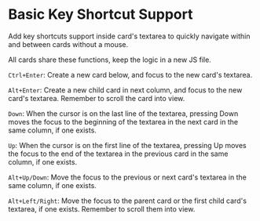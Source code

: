 # Basic Key Shortcut Support

Add key shortcuts support inside card's textarea to quickly navigate within and between cards without a mouse.

All cards share these functions, keep the logic in a new JS file.

`Ctrl+Enter`: Create a new card below, and focus to the new card's textarea.

`Alt+Enter`: Create a new child card in next column, and focus to the new card's textarea. Remember to scroll the card into view.

`Down`: When the cursor is on the last line of the textarea, pressing Down moves the focus to the beginning of the textarea in the next card in the same column, if one exists.

`Up`: When the cursor is on the first line of the textarea, pressing Up moves the focus to the end of the textarea in the previous card in the same column, if one exists.

`Alt+Up/Down`: Move the focus to the previous or next card's textarea in the same column, if one exists.

`Alt+Left/Right`: Move the focus to the parent card or the first child card's textarea, if one exists. Remember to scroll them into view.